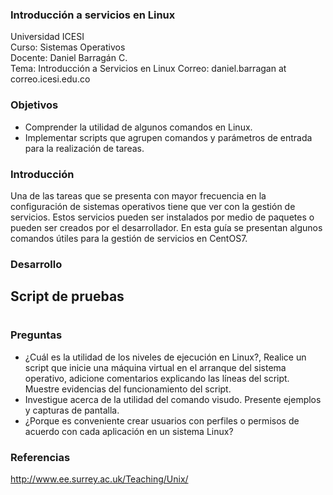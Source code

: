 ### Introducción a servicios en Linux
Universidad ICESI  
Curso: Sistemas Operativos  
Docente: Daniel Barragán C.  
Tema: Introducción a Servicios en Linux 
Correo: daniel.barragan at correo.icesi.edu.co   

### Objetivos
* Comprender la utilidad de algunos comandos en Linux.
* Implementar scripts que agrupen comandos y parámetros de entrada para la realización de tareas. 

### Introducción
Una de las tareas que se presenta con mayor frecuencia en la configuración de sistemas operativos tiene que ver con la gestión de servicios. Estos servicios pueden ser instalados por medio de paquetes o pueden ser creados por el desarrollador.
En esta guía se presentan algunos comandos útiles para la gestión de servicios en CentOS7.

### Desarrollo

## Script de pruebas
#

### Preguntas
* ¿Cuál es la utilidad de los niveles de ejecución en Linux?, Realice un script que inicie una máquina virtual en el arranque del sistema operativo, adicione comentarios explicando las líneas del script. Muestre evidencias del funcionamiento del script.
* Investigue acerca de la utilidad del comando visudo. Presente ejemplos y capturas de pantalla. 
* ¿Porque es conveniente crear usuarios con perfiles o permisos de acuerdo con cada aplicación en un sistema Linux?

### Referencias
http://www.ee.surrey.ac.uk/Teaching/Unix/
